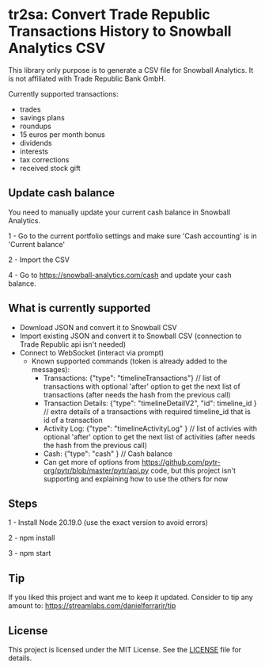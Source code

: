 # tr2sa: Convert Trade Republic Transactions History to Snowball Analytics CSV

This library only purpose is to generate a CSV file for Snowball Analytics. It is not affiliated with Trade Republic Bank GmbH.

Currently supported transactions:

- trades
- savings plans
- roundups
- 15 euros per month bonus
- dividends
- interests
- tax corrections
- received stock gift

## Update cash balance

You need to manually update your current cash balance in Snowball Analytics.

1 - Go to the current portfolio settings and make sure 'Cash accounting' is in 'Current balance'

2 - Import the CSV

4 - Go to https://snowball-analytics.com/cash and update your cash balance.

## What is currently supported

- Download JSON and convert it to Snowball CSV
- Import existing JSON and convert it to Snowball CSV (connection to Trade Republic api isn't needed)
- Connect to WebSocket (interact via prompt)
  - Known supported commands (token is already added to the messages):
    - Transactions: {"type": "timelineTransactions"} // list of transactions with optional 'after' option to get the next list of transactions (after needs the hash from the previous call)
    - Transaction Details: {"type": "timelineDetailV2", "id": timeline_id } // extra details of a transactions with required timeline_id that is id of a transaction
    - Activity Log: {"type": "timelineActivityLog" } // list of activies with optional 'after' option to get the next list of activities (after needs the hash from the previous call)
    - Cash: {"type": "cash" } // Cash balance
    - Can get more of options from https://github.com/pytr-org/pytr/blob/master/pytr/api.py code, but this project isn't supporting and explaining how to use the others for now

## Steps

1 - Install Node 20.19.0 (use the exact version to avoid errors)

2 - npm install

3 - npm start

## Tip

If you liked this project and want me to keep it updated. Consider to tip any amount to:
https://streamlabs.com/danielferrarir/tip

## License

This project is licensed under the MIT License. See the [LICENSE](https://github.com/DanielFerrariR/tr2sa/blob/master/LICENSE) file for details.
